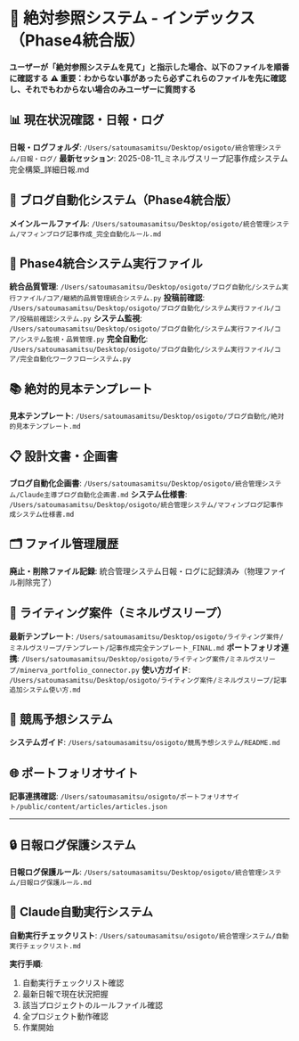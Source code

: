 # 🎯 絶対参照システム - インデックス（Phase4統合版）

**ユーザーが「絶対参照システムを見て」と指示した場合、以下のファイルを順番に確認する**
**⚠️ 重要：わからない事があったら必ずこれらのファイルを先に確認し、それでもわからない場合のみユーザーに質問する**

## 📊 現在状況確認・日報・ログ
**日報・ログフォルダ**: `/Users/satoumasamitsu/Desktop/osigoto/統合管理システム/日報・ログ/`
**最新セッション**: 2025-08-11_ミネルヴスリープ記事作成システム完全構築_詳細日報.md

## 🚀 ブログ自動化システム（Phase4統合版）
**メインルールファイル**: `/Users/satoumasamitsu/Desktop/osigoto/統合管理システム/マフィンブログ記事作成_完全自動化ルール.md`

## 🔧 Phase4統合システム実行ファイル
**統合品質管理**: `/Users/satoumasamitsu/Desktop/osigoto/ブログ自動化/システム実行ファイル/コア/継続的品質管理統合システム.py`
**投稿前確認**: `/Users/satoumasamitsu/Desktop/osigoto/ブログ自動化/システム実行ファイル/コア/投稿前確認システム.py`
**システム監視**: `/Users/satoumasamitsu/Desktop/osigoto/ブログ自動化/システム実行ファイル/コア/システム監視・品質管理.py`
**完全自動化**: `/Users/satoumasamitsu/Desktop/osigoto/ブログ自動化/システム実行ファイル/コア/完全自動化ワークフローシステム.py`

## 📚 絶対的見本テンプレート
**見本テンプレート**: `/Users/satoumasamitsu/Desktop/osigoto/ブログ自動化/絶対的見本テンプレート.md`

## 📋 設計文書・企画書
**ブログ自動化企画書**: `/Users/satoumasamitsu/Desktop/osigoto/統合管理システム/Claude主導ブログ自動化企画書.md`
**システム仕様書**: `/Users/satoumasamitsu/Desktop/osigoto/統合管理システム/マフィンブログ記事作成システム仕様書.md`

## 🗂️ ファイル管理履歴  
**廃止・削除ファイル記録**: 統合管理システム日報・ログに記録済み（物理ファイル削除完了）

## 💼 ライティング案件（ミネルヴスリープ）
**最新テンプレート**: `/Users/satoumasamitsu/Desktop/osigoto/ライティング案件/ミネルヴスリープ/テンプレート/記事作成完全テンプレート_FINAL.md`
**ポートフォリオ連携**: `/Users/satoumasamitsu/Desktop/osigoto/ライティング案件/ミネルヴスリープ/minerva_portfolio_connector.py`
**使い方ガイド**: `/Users/satoumasamitsu/Desktop/osigoto/ライティング案件/ミネルヴスリープ/記事追加システム使い方.md`

## 🏇 競馬予想システム
**システムガイド**: `/Users/satoumasamitsu/osigoto/競馬予想システム/README.md`

## 🌐 ポートフォリオサイト
**記事連携確認**: `/Users/satoumasamitsu/osigoto/ポートフォリオサイト/public/content/articles/articles.json`

---

## 🔒 日報ログ保護システム
**日報ログ保護ルール**: `/Users/satoumasamitsu/Desktop/osigoto/統合管理システム/日報ログ保護ルール.md`

## 🤖 Claude自動実行システム
**自動実行チェックリスト**: `/Users/satoumasamitsu/osigoto/統合管理システム/自動実行チェックリスト.md`

**実行手順**: 
1. 自動実行チェックリスト確認
2. 最新日報で現在状況把握  
3. 該当プロジェクトのルールファイル確認
4. 全プロジェクト動作確認
5. 作業開始
